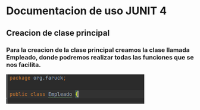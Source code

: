 # Documentacion de uso JUNIT 4

## Creacion de clase principal
### Para la creacion de la clase principal creamos la clase llamada Empleado, donde podremos realizar todas las funciones que se nos facilita.
<img src="Capturas/1.PNG" alt="Caso1"/>